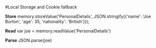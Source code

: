 #Local Storage and Cookie fallback

**Store**
memory.storeValue('PersonalDetails', JSON.stringify({'name': 'Joe Burton', 'age': 35, 'nationality': 'British'}));

**Read**
var joe = memory.readValue('PersonalDetails')

**Parse**
JSON.parse(joe)
